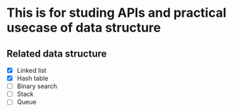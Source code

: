 # This is for studing APIs and practical usecase of data structure 
## Related data structure
- [x] Linked list
- [x] Hash table
- [ ] Binary search
- [ ] Stack
- [ ] Queue
